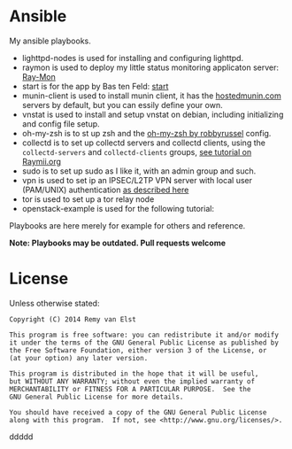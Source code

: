 Ansible
=======

My ansible playbooks. 

* lighttpd-nodes is used for installing and configuring lighttpd.
* raymon is used to deploy my little status monitoring applicaton server: [Ray-Mon](https://raymii.org/cms/p_Bash_PHP_Server_Status_Monitor)  
* start is for the app by Bas ten Feld: [start](https://github.com/develup/start)  
* munin-client is used to install munin client, it has the [hostedmunin.com](http://hostedmunin.com) servers by default, but you can essily define your own.
* vnstat is used to install and setup vnstat on debian, including initializing and config file setup.
* oh-my-zsh is to st up zsh and the [oh-my-zsh by robbyrussel](https://github.com/robbyrussell/oh-my-zsh) config.
* collectd is to set up collectd servers and collectd clients, using the `collectd-servers` and `collectd-clients` groups, [see tutorial on Raymii.org](https://raymii.org/s/tutorials/Collectd_server_setup_tutorial_with_web_frontend.html)
* sudo is to set up sudo as I like it, with an admin group and such.
* vpn is used to set ip an IPSEC/L2TP VPN server with local user (PAM/UNIX) authentication [as described here](https://raymii.org/s/tutorials/IPSEC_L2TP_vpn_with_Ubuntu_12.04.html)
* tor is used to set up a tor relay node
* openstack-example  is used for the following tutorial: []()

Playbooks are here merely for example for others and reference. 

**Note: Playbooks may be outdated. Pull requests welcome**


# License

Unless otherwise stated:

    Copyright (C) 2014 Remy van Elst

    This program is free software: you can redistribute it and/or modify
    it under the terms of the GNU General Public License as published by
    the Free Software Foundation, either version 3 of the License, or
    (at your option) any later version.

    This program is distributed in the hope that it will be useful,
    but WITHOUT ANY WARRANTY; without even the implied warranty of
    MERCHANTABILITY or FITNESS FOR A PARTICULAR PURPOSE.  See the
    GNU General Public License for more details.

    You should have received a copy of the GNU General Public License
    along with this program.  If not, see <http://www.gnu.org/licenses/>.
ddddd
